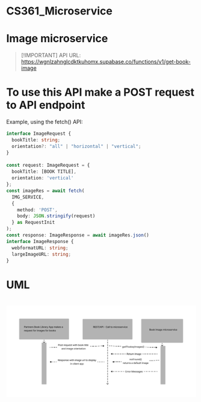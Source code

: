 # CS361_Microservice

# Image microservice

> [!IMPORTANT] API URL:
> https://wgnlzahnglcdktkuhomx.supabase.co/functions/v1/get-book-image

# To use this API make a POST request to API endpoint

Example, using the fetch() API:

```ts
interface ImageRequest {
  bookTitle: string;
  orientation?: "all" | "horizontal" | "vertical";
}

const request: ImageRequest = {
  bookTitle: [BOOK TITLE],
  orientation: 'vertical'
};
const imageRes = await fetch(
  IMG_SERVICE,
  {
    method: 'POST',
    body: JSON.stringify(request)
  } as RequestInit
);
const response: ImageResponse = await imageRes.json()
interface ImageResponse {
  webformatURL: string;
  largeImageURL: string;
}
```

# UML

# ![alt text](https://github.com/puczkowskyjp/CS361_Microservice/blob/main/public/UML.png?raw=true)
